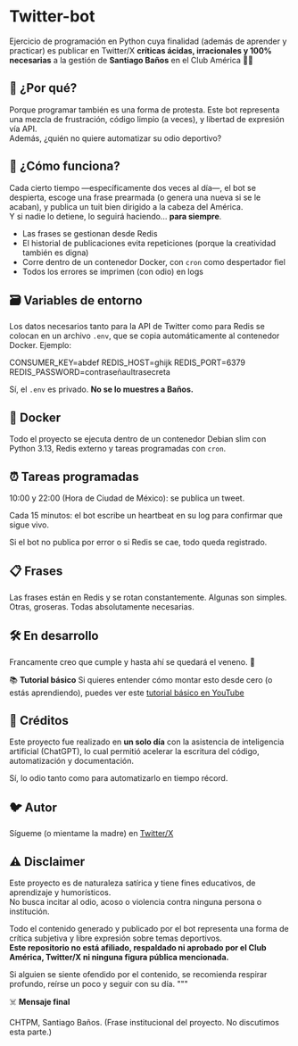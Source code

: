 # **Twitter-bot**

Ejercicio de programación en Python cuya finalidad (además de aprender y practicar) es publicar en Twitter/X **críticas ácidas, irracionales y 100% necesarias** a la gestión de **Santiago Baños** en el Club América 💛💙

## 🧠 **¿Por qué?**

Porque programar también es una forma de protesta. Este bot representa una mezcla de frustración, código limpio (a veces), y libertad de expresión vía API.  
Además, ¿quién no quiere automatizar su odio deportivo?

## 🔧 **¿Cómo funciona?**

Cada cierto tiempo —específicamente dos veces al día—, el bot se despierta, escoge una frase prearmada (o genera una nueva si se le acaban), y publica un tuit bien dirigido a la cabeza del América.  
Y si nadie lo detiene, lo seguirá haciendo... **para siempre**.

- Las frases se gestionan desde Redis
- El historial de publicaciones evita repeticiones (porque la creatividad también es digna)
- Corre dentro de un contenedor Docker, con `cron` como despertador fiel
- Todos los errores se imprimen (con odio) en logs

## 🗃️ **Variables de entorno**

Los datos necesarios tanto para la API de Twitter como para Redis se colocan en un archivo `.env`, que se copia automáticamente al contenedor Docker. Ejemplo:

CONSUMER_KEY=abdef
REDIS_HOST=ghijk
REDIS_PORT=6379
REDIS_PASSWORD=contraseñaultrasecreta

Sí, el `.env` es privado. **No se lo muestres a Baños.**

## 🐳 **Docker**

Todo el proyecto se ejecuta dentro de un contenedor Debian slim con Python 3.13, Redis externo y tareas programadas con `cron`.

## ⏰ **Tareas programadas**

10:00 y 22:00 (Hora de Ciudad de México): se publica un tweet.

Cada 15 minutos: el bot escribe un heartbeat en su log para confirmar que sigue vivo.

Si el bot no publica por error o si Redis se cae, todo queda registrado.

## 📋 **Frases**
Las frases están en Redis y se rotan constantemente. Algunas son simples. Otras, groseras. Todas absolutamente necesarias.


## **🛠️ En desarrollo**
Francamente creo que cumple y hasta ahí se quedará el veneno. 🐍

📚 **Tutorial básico**
Si quieres entender cómo montar esto desde cero (o estás aprendiendo), puedes ver este [tutorial básico en YouTube](https://www.youtube.com/watch?v=xsSXL5iuzDg)

## 🤖 **Créditos**

Este proyecto fue realizado en **un solo día** con la asistencia de inteligencia artificial (ChatGPT), lo cual permitió acelerar la escritura del código, automatización y documentación.

Sí, lo odio tanto como para automatizarlo en tiempo récord.

## 🐦 Autor

Sígueme (o mientame la madre) en [Twitter/X](https://x.com/uedsoldier)

## ⚠️ Disclaimer

Este proyecto es de naturaleza satírica y tiene fines educativos, de aprendizaje y humorísticos.  
No busca incitar al odio, acoso o violencia contra ninguna persona o institución.

Todo el contenido generado y publicado por el bot representa una forma de crítica subjetiva y libre expresión sobre temas deportivos.  
**Este repositorio no está afiliado, respaldado ni aprobado por el Club América, Twitter/X ni ninguna figura pública mencionada.**

Si alguien se siente ofendido por el contenido, se recomienda respirar profundo, reírse un poco y seguir con su día.
"""

☠️ **Mensaje final**

CHTPM, Santiago Baños.
(Frase institucional del proyecto. No discutimos esta parte.)